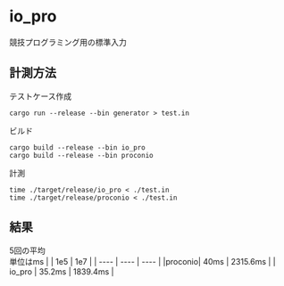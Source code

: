 # io_pro

競技プログラミング用の標準入力

## 計測方法
テストケース作成
```
cargo run --release --bin generator > test.in
```

ビルド
```
cargo build --release --bin io_pro
cargo build --release --bin proconio
```

計測
```
time ./target/release/io_pro < ./test.in
time ./target/release/proconio < ./test.in
```

## 結果
5回の平均  
単位はms
|        |  1e5  |    1e7   |
|  ----  | ----  |   ----   |
|proconio|  40ms   |  2315.6ms  |
| io_pro |  35.2ms   |  1839.4ms  |
